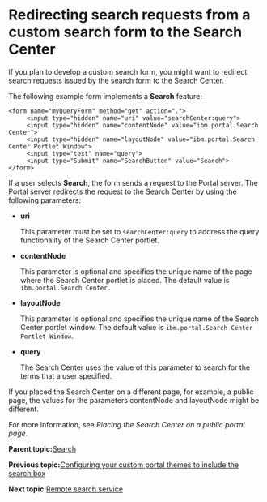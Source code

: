 # Redirecting search requests from a custom search form to the Search Center 

If you plan to develop a custom search form, you might want to redirect search requests issued by the search form to the Search Center.

The following example form implements a **Search** feature:

```
<form name="myQueryForm" method="get" action=".">
     <input type="hidden" name="uri" value="searchCenter:query"> 
     <input type="hidden" name="contentNode" value="ibm.portal.Search Center">
     <input type="hidden" name="layoutNode" value="ibm.portal.Search Center Portlet Window">
     <input type="text" name="query"> 
     <input type="Submit" name="SearchButton" value="Search">
</form>
```

If a user selects **Search**, the form sends a request to the Portal server. The Portal server redirects the request to the Search Center by using the following parameters:

-   **uri**

    This parameter must be set to `searchCenter:query` to address the query functionality of the Search Center portlet.

-   **contentNode**

    This parameter is optional and specifies the unique name of the page where the Search Center portlet is placed. The default value is `ibm.portal.Search Center.`

-   **layoutNode**

    This parameter is optional and specifies the unique name of the Search Center portlet window. The default value is `ibm.portal.Search Center Portlet Window`.

-   **query**

    The Search Center uses the value of this parameter to search for the terms that a user specified.


If you placed the Search Center on a different page, for example, a public page, the values for the parameters contentNode and layoutNode might be different.

For more information, see *Placing the Search Center on a public portal page*.

**Parent topic:**[Search ](../wcm/wcm_dev_search.md)

**Previous topic:**[Configuring your custom portal themes to include the search box ](../admin-system/srcconfthmsforsrch.md)

**Next topic:**[Remote search service ](../admin-system/srcusgrmtsrchsrv.md)

